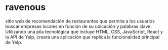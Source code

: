 # ravenous
sitio web de recomendación de restaurantes que permita a los usuarios buscar empresas locales en función de su ubicación y palabras clave. Utilizando una pila tecnológica que incluye HTML, CSS, JavaScript, React y la API de Yelp, creará una aplicación que replica la funcionalidad principal de Yelp.
